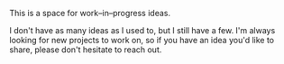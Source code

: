 This is a space for work–in–progress ideas.

I don't have as many ideas as I used to, but I still have a few. I'm always looking for new projects to work on, so if you have an idea you'd like to share, please don't hesitate to reach out.
